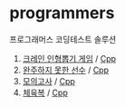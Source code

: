 # programmers
프로그래머스 코딩테스트 솔루션

1. [크레인 인형뽑기 게임](https://programmers.co.kr/learn/courses/30/lessons/64061) / [Cpp](./src/크레인&#32;인형뽑기&#32;게임/solution.cpp)
2. [완주하지 못한 선수](https://programmers.co.kr/learn/courses/30/lessons/42576) / [Cpp](./src/완주하지&#32;못한&#32;선수/solution.cpp)
3. [모의고사](https://programmers.co.kr/learn/courses/30/lessons/42840) / [Cpp](./src/모의고사/solution.cpp)
4. [체육복](https://programmers.co.kr/learn/courses/30/lessons/42862) / [Cpp](./src/체육복/solution.cpp)